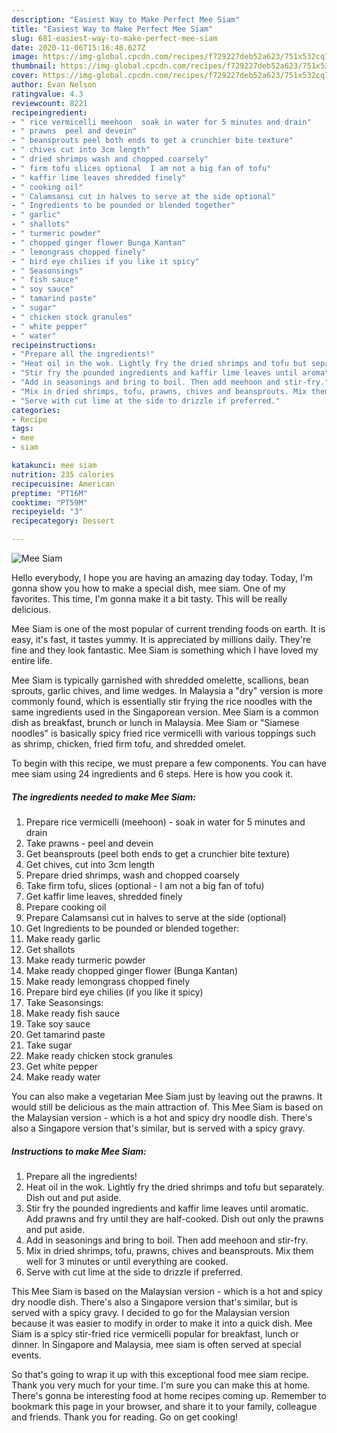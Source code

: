 ```yaml
---
description: "Easiest Way to Make Perfect Mee Siam"
title: "Easiest Way to Make Perfect Mee Siam"
slug: 681-easiest-way-to-make-perfect-mee-siam
date: 2020-11-06T15:16:48.627Z
image: https://img-global.cpcdn.com/recipes/f729227deb52a623/751x532cq70/mee-siam-recipe-main-photo.jpg
thumbnail: https://img-global.cpcdn.com/recipes/f729227deb52a623/751x532cq70/mee-siam-recipe-main-photo.jpg
cover: https://img-global.cpcdn.com/recipes/f729227deb52a623/751x532cq70/mee-siam-recipe-main-photo.jpg
author: Evan Nelson
ratingvalue: 4.3
reviewcount: 8221
recipeingredient:
- " rice vermicelli meehoon  soak in water for 5 minutes and drain"
- " prawns  peel and devein"
- " beansprouts peel both ends to get a crunchier bite texture"
- " chives cut into 3cm length"
- " dried shrimps wash and chopped coarsely"
- " firm tofu slices optional  I am not a big fan of tofu"
- " kaffir lime leaves shredded finely"
- " cooking oil"
- " Calamsansi cut in halves to serve at the side optional"
- " Ingredients to be pounded or blended together"
- " garlic"
- " shallots"
- " turmeric powder"
- " chopped ginger flower Bunga Kantan"
- " lemongrass chopped finely"
- " bird eye chilies if you like it spicy"
- " Seasonsings"
- " fish sauce"
- " soy sauce"
- " tamarind paste"
- " sugar"
- " chicken stock granules"
- " white pepper"
- " water"
recipeinstructions:
- "Prepare all the ingredients!"
- "Heat oil in the wok. Lightly fry the dried shrimps and tofu but separately. Dish out and put aside."
- "Stir fry the pounded ingredients and kaffir lime leaves until aromatic. Add prawns and fry until they are half-cooked. Dish out only the prawns and put aside."
- "Add in seasonings and bring to boil. Then add meehoon and stir-fry."
- "Mix in dried shrimps, tofu, prawns, chives and beansprouts. Mix them well for 3 minutes or until everything are cooked."
- "Serve with cut lime at the side to drizzle if preferred."
categories:
- Recipe
tags:
- mee
- siam

katakunci: mee siam 
nutrition: 235 calories
recipecuisine: American
preptime: "PT16M"
cooktime: "PT59M"
recipeyield: "3"
recipecategory: Dessert

---
```



![Mee Siam](https://img-global.cpcdn.com/recipes/f729227deb52a623/751x532cq70/mee-siam-recipe-main-photo.jpg)

Hello everybody, I hope you are having an amazing day today. Today, I'm gonna show you how to make a special dish, mee siam. One of my favorites. This time, I'm gonna make it a bit tasty. This will be really delicious.

Mee Siam is one of the most popular of current trending foods on earth. It is easy, it's fast, it tastes yummy. It is appreciated by millions daily. They're fine and they look fantastic. Mee Siam is something which I have loved my entire life.

Mee Siam is typically garnished with shredded omelette, scallions, bean sprouts, garlic chives, and lime wedges. In Malaysia a &#34;dry&#34; version is more commonly found, which is essentially stir frying the rice noodles with the same ingredients used in the Singaporean version. Mee Siam is a common dish as breakfast, brunch or lunch in Malaysia. Mee Siam or &#34;Siamese noodles&#34; is basically spicy fried rice vermicelli with various toppings such as shrimp, chicken, fried firm tofu, and shredded omelet.


To begin with this recipe, we must prepare a few components. You can have mee siam using 24 ingredients and 6 steps. Here is how you cook it.

<!--inarticleads1-->

##### The ingredients needed to make Mee Siam:

1. Prepare  rice vermicelli (meehoon) - soak in water for 5 minutes and drain
1. Take  prawns - peel and devein
1. Get  beansprouts (peel both ends to get a crunchier bite texture)
1. Get  chives, cut into 3cm length
1. Prepare  dried shrimps, wash and chopped coarsely
1. Take  firm tofu, slices (optional - I am not a big fan of tofu)
1. Get  kaffir lime leaves, shredded finely
1. Prepare  cooking oil
1. Prepare  Calamsansi cut in halves to serve at the side (optional)
1. Get  Ingredients to be pounded or blended together:
1. Make ready  garlic
1. Get  shallots
1. Make ready  turmeric powder
1. Make ready  chopped ginger flower (Bunga Kantan)
1. Make ready  lemongrass chopped finely
1. Prepare  bird eye chilies (if you like it spicy)
1. Take  Seasonsings:
1. Make ready  fish sauce
1. Take  soy sauce
1. Get  tamarind paste
1. Take  sugar
1. Make ready  chicken stock granules
1. Get  white pepper
1. Make ready  water


You can also make a vegetarian Mee Siam just by leaving out the prawns. It would still be delicious as the main attraction of. This Mee Siam is based on the Malaysian version - which is a hot and spicy dry noodle dish. There&#39;s also a Singapore version that&#39;s similar, but is served with a spicy gravy. 

<!--inarticleads2-->

##### Instructions to make Mee Siam:

1. Prepare all the ingredients!
1. Heat oil in the wok. Lightly fry the dried shrimps and tofu but separately. Dish out and put aside.
1. Stir fry the pounded ingredients and kaffir lime leaves until aromatic. Add prawns and fry until they are half-cooked. Dish out only the prawns and put aside.
1. Add in seasonings and bring to boil. Then add meehoon and stir-fry.
1. Mix in dried shrimps, tofu, prawns, chives and beansprouts. Mix them well for 3 minutes or until everything are cooked.
1. Serve with cut lime at the side to drizzle if preferred.


This Mee Siam is based on the Malaysian version - which is a hot and spicy dry noodle dish. There&#39;s also a Singapore version that&#39;s similar, but is served with a spicy gravy. I decided to go for the Malaysian version because it was easier to modify in order to make it into a quick dish. Mee Siam is a spicy stir-fried rice vermicelli popular for breakfast, lunch or dinner. In Singapore and Malaysia, mee siam is often served at special events. 

So that's going to wrap it up with this exceptional food mee siam recipe. Thank you very much for your time. I'm sure you can make this at home. There's gonna be interesting food at home recipes coming up. Remember to bookmark this page in your browser, and share it to your family, colleague and friends. Thank you for reading. Go on get cooking!
